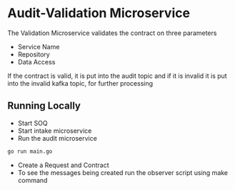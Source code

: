 # Audit-Validation Microservice

The Validation Microservice validates the contract on three parameters
- Service Name
- Repository
- Data Access

If the contract is valid, it is put into the audit topic and if it is invalid it is put into the invalid kafka topic, for further processing

## Running Locally

- Start SOQ
- Start intake microservice 
- Run the audit microservice
```sh
go run main.go
```
- Create a Request and Contract
- To see the messages being created run the observer script using make command